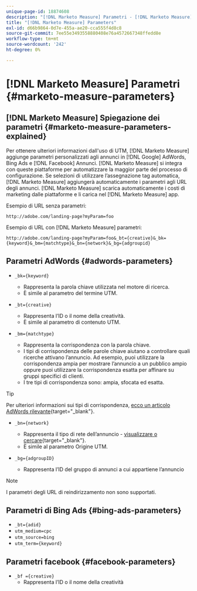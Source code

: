 ```yaml
---
unique-page-id: 18874608
description: "[!DNL Marketo Measure] Parametri - [!DNL Marketo Measure] - Documentazione del prodotto"
title: "[!DNL Marketo Measure] Parameters"
exl-id: d66b9864-0d7e-455a-ae20-cca555f4d8c8
source-git-commit: 7ee55e3493558880408e76a4572667348ffedd8e
workflow-type: tm+mt
source-wordcount: '242'
ht-degree: 0%

---
```


# [!DNL Marketo Measure] Parametri {#marketo-measure-parameters}

## [!DNL Marketo Measure] Spiegazione dei parametri {#marketo-measure-parameters-explained}

Per ottenere ulteriori informazioni dall&#39;uso di UTM, [!DNL Marketo Measure] aggiunge parametri personalizzati agli annunci in [!DNL Google] AdWords, Bing Ads e [!DNL Facebook] Annunci. [!DNL Marketo Measure] si integra con queste piattaforme per automatizzare la maggior parte del processo di configurazione. Se selezioni di utilizzare l’assegnazione tag automatica, [!DNL Marketo Measure] aggiungerà automaticamente i parametri agli URL degli annunci. [!DNL Marketo Measure] scarica automaticamente i costi di marketing dalle piattaforme e li carica nel [!DNL Marketo Measure] app.

Esempio di URL senza parametri:

`http://adobe.com/landing-page?myParam=foo`

Esempio di URL con [!DNL Marketo Measure] parametri:

`http://adobe.com/landing-page?myParam=foo&_bt={creative}&_bk={keyword}&_bm={matchtype}&_bn={network}&_bg={adgroupid}`

## Parametri AdWords {#adwords-parameters}

* `_bk={keyword}`
   * Rappresenta la parola chiave utilizzata nel motore di ricerca.
   * È simile al parametro del termine UTM.

* `_bt={creative}`
   * Rappresenta l’ID o il nome della creatività.
   * È simile al parametro di contenuto UTM.

* `_bm={matchtype}`
   * Rappresenta la corrispondenza con la parola chiave.
   * I tipi di corrispondenza delle parole chiave aiutano a controllare quali ricerche attivano l’annuncio. Ad esempio, puoi utilizzare la corrispondenza ampia per mostrare l’annuncio a un pubblico ampio oppure puoi utilizzare la corrispondenza esatta per affinare su gruppi specifici di clienti.
   * I tre tipi di corrispondenza sono: ampia, sfocata ed esatta.

>[!TIP]
>
>Per ulteriori informazioni sui tipi di corrispondenza, [ecco un articolo AdWords rilevante](https://support.google.com/adwords/answer/2497836?hl=en){target="_blank"}.

* `_bn={network}`
   * Rappresenta il tipo di rete dell’annuncio - [visualizzare o cercare](https://support.google.com/adwords/answer/1752334?hl=en){target="_blank"}.
   * È simile al parametro Origine UTM.

* `_bg={adgroupID}`
   * Rappresenta l’ID del gruppo di annunci a cui appartiene l’annuncio

>[!NOTE]
>
>I parametri degli URL di reindirizzamento non sono supportati.

## Parametri di Bing Ads {#bing-ads-parameters}

* `_bt={adid}`
* `utm_medium=cpc`
* `utm_source=bing`
* `utm_term={keyword}`

## Parametri facebook {#facebook-parameters}

* `_bf ={creative}`
   * Rappresenta l’ID o il nome della creatività

